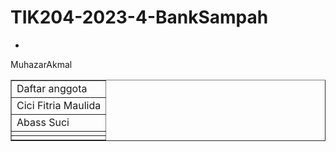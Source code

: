 # TIK204-2023-4-BankSampah
-
<!DOCTYPE html>
<html>
<head>
<title>Utama – Admin</title>
</head>
<body>
<table border=”0”>
<tr><td>Daftar anggota</td></tr>
<tr><td>Cici Fitria Maulida</td></tr>
<tr><td>Abass Suci</td></tr>
<tr><td></td>Muhazar</tr>
<tr><td></td>Akmal</tr>
</table>
</body>
</html>
